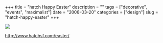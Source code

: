 +++
title = "hatch Happy Easter"
description = ""
tags = ["decorative", "events", "maximalist"]
date = "2008-03-20"
categories = ["design"]
slug = "hatch-happy-easter"
+++


 

  <div id="screens-thumbs" class="clearfix">
    <div class="txt-center" id="design-submission"><a href="http://www.hatchsf.com/easter/"><img id='bluga-thumbnail-811' class='bluga-thumbnail large' src='//konigi.com/media/bluga/
wt47f2790019dfc_0.jpg'/></a></div>  
  </div>   
<p><a href="http://www.hatchsf.com/easter/">http://www.hatchsf.com/easter/</a></p>




